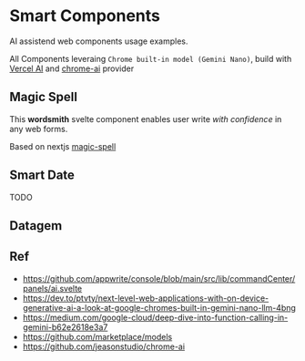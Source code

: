 # Smart Components

AI assistend web components usage examples.

All Components leveraing `Chrome built-in model (Gemini Nano)`, build with [Vercel AI](https://vercel.com/ai) and [chrome-ai](https://github.com/jeasonstudio/chrome-ai) provider

## Magic Spell

This **wordsmith** svelte component enables user write *with confidence* in any web forms.

Based on nextjs [magic-spell](https://github.com/ai-ng/magic-spell/tree/main)

## Smart Date

TODO

## Datagem

## Ref

- <https://github.com/appwrite/console/blob/main/src/lib/commandCenter/panels/ai.svelte>
- <https://dev.to/ptvty/next-level-web-applications-with-on-device-generative-ai-a-look-at-google-chromes-built-in-gemini-nano-llm-4bng>
- <https://medium.com/google-cloud/deep-dive-into-function-calling-in-gemini-b62e2618e3a7>
- <https://github.com/marketplace/models>
- <https://github.com/jeasonstudio/chrome-ai>
